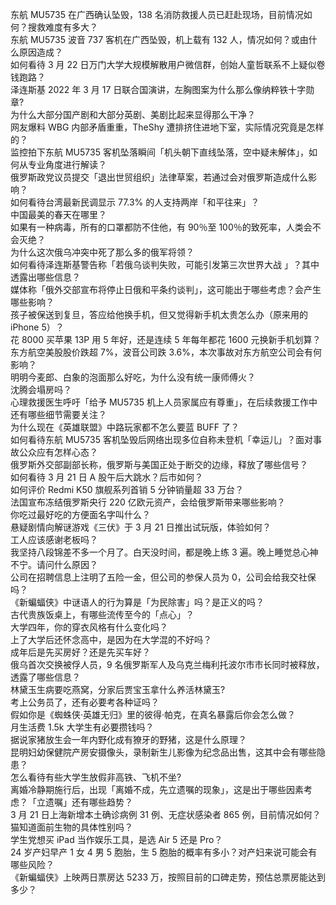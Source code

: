 东航 MU5735 在广西确认坠毁，138 名消防救援人员已赶赴现场，目前情况如何？搜救难度有多大？  
东航 MU5735 波音 737 客机在广西坠毁，机上载有 132 人，情况如何？或由什么原因造成？  
如何看待 3 月 22 日万门大学大规模解散用户微信群，创始人童哲联系不上疑似卷钱跑路？  
泽连斯基 2022 年 3 月 17 日联合国演讲，左胸图案为什么那么像纳粹铁十字勋章?  
为什么大部分国产剧和大部分英剧、美剧比起来显得那么干净？  
网友爆料 WBG 内部矛盾重重，TheShy 遭排挤住进地下室，实际情况究竟是怎样的？  
监控拍下东航 MU5735 客机坠落瞬间「机头朝下直线坠落，空中疑未解体」，如何从专业角度进行解读？  
俄罗斯政党议员提交「退出世贸组织」法律草案，若通过会对俄罗斯造成什么影响？  
如何看待台湾最新民调显示 77.3% 的人支持两岸「和平往来」？  
中国最美的春天在哪里？  
如果有一种病毒，所有的口罩都防不住他，有 90％至 100％的致死率，人类会不会灭绝？  
为什么这次俄乌冲突中死了那么多的俄军将领？  
如何看待泽连斯基警告称「若俄乌谈判失败，可能引发第三次世界大战 」？其中透露出哪些信息？  
媒体称「俄外交部宣布将停止日俄和平条约谈判」，这可能出于哪些考虑？会产生哪些影响？  
孩子被保送到复旦，答应给他换手机，但又觉得新手机太贵怎么办（原来用的 iPhone 5）？  
花 8000 买苹果 13P 用 5 年好，还是连续 5 年每年都花 1600 元换新手机划算？  
东方航空美股股价跌超 7%，波音公司跌 3.6%，本次事故对东方航空公司会有何影响？  
明明今麦郎、白象的泡面那么好吃，为什么没有统一康师傅火？  
沈腾会塌房吗？  
心理救援医生呼吁「给予 MU5735 机上人员家属应有尊重」，在后续救援工作中还有哪些细节需要关注？  
为什么现在《英雄联盟》中路玩家都不怎么要蓝 BUFF 了？  
如何看待东航 MU5735 客机坠毁后网络出现多位自称未登机「幸运儿」？面对事故公众应有怎样心态？  
俄罗斯外交部副部长称，俄罗斯与美国正处于断交的边缘，释放了哪些信号？  
如何看待 3 月 21 日 A 股午后大跳水？后市如何？  
如何评价 Redmi K50 旗舰系列首销 5 分钟销量超 33 万台？  
法国宣布冻结俄罗斯央行 220 亿欧元资产，会给俄罗斯带来哪些影响？  
你吃过最好吃的方便面名字叫什么？  
悬疑剧情向解谜游戏《三伏》于 3 月 21 日推出试玩版，体验如何？  
工人应该感谢老板吗？  
我坚持八段锦差不多一个月了。白天没时间，都是晚上练 3 遍。晚上睡觉总心神不宁。请问什么原因？  
公司在招聘信息上注明了五险一金，但公司的参保人员为 0，公司会给我交社保吗？  
《新蝙蝠侠》中谜语人的行为算是「为民除害」吗？是正义的吗？  
古代贵族饭桌上，有哪些流传至今的「点心」？  
大学四年，你的穿衣风格有什么变化吗？  
上了大学后还怀念高中，是因为在大学混的不好吗？  
成年后是先买房好？还是先买车好？  
俄乌首次交换被俘人员，9 名俄罗斯军人及乌克兰梅利托波尔市市长同时被释放，透露了哪些信息？  
林黛玉生病要吃燕窝，分家后贾宝玉拿什么养活林黛玉?  
考上公务员了，还有必要考各种证吗？  
假如你是《蜘蛛侠·英雄无归》里的彼得·帕克，在真名暴露后你会怎么做？  
月生活费 1.5k 大学生有必要攒钱吗？  
据说家猪放生会一年内野化成有獠牙的野猪，这是什么原理？  
昆明妇幼保健院产房安摄像头，录制新生儿影像为纪念品出售，这其中会有哪些隐患？  
怎么看待有些大学生放假非高铁、飞机不坐?  
离婚冷静期施行后，出现「离婚不成，先立遗嘱的现象」，这是出于哪些因素考虑？「立遗嘱」还有哪些趋势？  
3 月 21 日上海新增本土确诊病例 31 例、无症状感染者 865 例，目前情况如何？  
猫知道面前生物的具体性别吗？  
学生党想买 iPad 当作娱乐工具，是选 Air 5 还是 Pro？  
24 岁产妇早产 1 女 4 男 5 胞胎，生 5 胞胎的概率有多小？对产妇来说可能会有哪些风险？  
《新蝙蝠侠》上映两日票房达 5233 万，按照目前的口碑走势，预估总票房能达到多少？  
